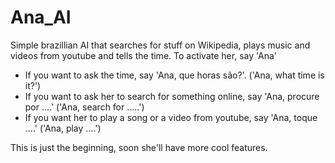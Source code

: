 # Ana_AI
Simple brazillian AI that searches for stuff on Wikipedia, plays music and videos from youtube and tells the time.
To activate her, say 'Ana'
- If you want to ask the time, say 'Ana, que horas são?'. ('Ana, what time is it?')
- If you want to ask her to search for something online, say 'Ana, procure por ....' ('Ana, search for .....')
- If you want her to play a song or a video from youtube, say 'Ana, toque ....' ('Ana, play ....')

This is just the beginning, soon she'll have more cool features.
